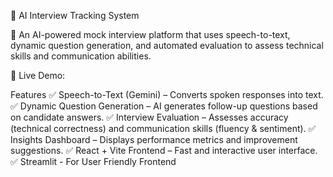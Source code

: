 🎤 AI Interview Tracking System

🚀 An AI-powered mock interview platform that uses speech-to-text, dynamic question generation, and automated evaluation to assess technical skills and communication abilities.

🔗 Live Demo:

Features
✅ Speech-to-Text (Gemini) – Converts spoken responses into text.
✅ Dynamic Question Generation – AI generates follow-up questions based on candidate answers.
✅ Interview Evaluation – Assesses accuracy (technical correctness) and communication skills (fluency & sentiment).
✅ Insights Dashboard – Displays performance metrics and improvement suggestions.
✅ React + Vite Frontend – Fast and interactive user interface.
✅ Streamlit - For User Friendly Frontend
